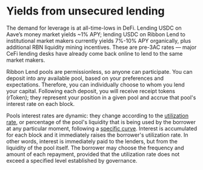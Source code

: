 # Yields from unsecured lending

The demand for leverage is at all-time-lows in DeFi. Lending USDC on Aave’s money market yields \~1% APY; lending USDC on Ribbon Lend to institutional market makers currently yields 7%-10% APY organically, plus additional RBN liquidity mining incentives. These are pre-3AC rates — major CeFi lending desks have already come back online to lend to the same market makers.

Ribbon Lend pools are permissionless, so anyone can participate. You can deposit into any available pool, based on your preferences and expectations. Therefore, you can individually choose to whom you lend your capital. Following each deposit, you will receive receipt tokens (rToken); they represent your position in a given pool and accrue that pool's interest rate on each block.

Pools interest rates are dynamic: they change according to the [utilization rate](no-lockups/pool-status.md), or percentage of the pool's liquidity that is being used by the borrower at any particular moment, following a [specific curve](no-lockups/pool-status.md#utilization-curve). Interest is accumulated for each block and it immediately raises the borrower's utilization rate. In other words, interest is immediately paid to the lenders, but from the liquidity of the pool itself. The borrower may choose the frequency and amount of each repayment, provided that the utilization rate does not exceed a specified level established by governance.
